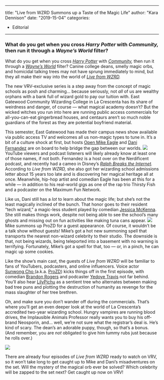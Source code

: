 
---
title: "Live from WZRD Summons up a Taste of the Magic Life"
author: "Kara Dennison"
date: "2019-15-04"
categories:
- Editorial
---

### What do you get when you cross *Harry Potter* with *Community,* then run it through a *Wayne&#8217;s World* filter?

What do you get when you cross *[Harry Potter](https://www.imdb.com/title/tt0241527/)* with *[Community](https://www.imdb.com/title/tt1439629/?ref_=nv_sr_1?ref_=nv_sr_1),* then run it through a *[Wayne&#8217;s World](https://www.imdb.com/title/tt0105793/)* filter? Canine college deans, smelly magic orbs, and homicidal talking trees may not have sprung immediately to mind, but they all make their way into the world of *[Live from WZRD](https://vrv.co/series/GR1XE9E2R/Live-from-WZRD).*

The new VRV-exclusive series is a step away from the concept of magic schools as posh and charming&#8230; because seriously, not *all* of us are wealthy orphans with a bank full of wizard gold to pay our tuition with. East Gatewood Community Wizarding College in La Crescenta has its share of weirdness and danger, of course — what magical academy doesn&#8217;t? But the wicked witches you run into here are running public access commercials for all-you-can-eat gingerbread houses, and centaurs aren&#8217;t so much noble guardians of the forest as they are potential boyfriend material.

This semester, East Gatewood has made their campus news show available via public access TV and welcomes all us non-magic types to tune in. It&#8217;s a bit of a culture shock at first, but hosts [Open Mike Eagle](https://twitter.com/Mike_Eagle) and [Dani Fernandez](https://www.imdb.com/name/nm7321425/) are on board to help bridge the gap between our worlds.
![](/wp-content/uploads/2019/04/767092496_780x439.jpg?w=1170&#038;ssl=1)
YouTube viewers and podcast listeners will likely already know at least one of those names, if not both. Fernandez is a host over on the Nerdificent podcast, and recently had a cameo in Disney&#8217;s *[Ralph Breaks the Internet](https://www.imdb.com/title/tt5848272/).* According to *Live from WZRD,* she also got her wizarding school admissions letter about 15 years too late and is discovering her magical heritage all at once. Meanwhile, hip-hop artist and comedian Eagle has been at this for a while — in addition to his real-world gigs as one of the rap trio Thirsty Fish and a podcaster on the Maximum Fun Network.

Like us, Dani still has a *lot* to learn about the magic life; but she&#8217;s not the least magically inclined of the bunch. That honor goes to their resident &#8220;tech wizard,&#8221; a magic-less student played by comedian [Jessica McKenna](https://www.imdb.com/name/nm3490846/). She still makes things work, despite not being able to see the school&#8217;s many ghosts and missing out on fun activities like making tuna cans appear.
![](/wp-content/uploads/2019/04/WZRD_EP101_PL_031319.01_12_50_16.Still011.jpg?w=1170&#038;ssl=1)Mike summons up ProZD for a guest appearance.
Of course, it wouldn&#8217;t be a talk show without guests! Mike&#8217;s got a hot new summoning spell that transports the nearest non-wizard celebrity to their studio. The downside is that, not being wizards, being teleported into a basement with no warning is terrifying. Fortunately, Mike&#8217;s got a spell for that, too — or, in a pinch, he can magic up some cookies.

Like the show&#8217;s main cast, the guests of *Live from WZRD* will be familiar to fans of YouTubers, podcasters, and online influencers. Voice actor [Sunwong Cho ](https://www.imdb.com/name/nm7096032/)(a.k.a. [ProZD](https://www.youtube.com/channel/UC6MFZAOHXlKK1FI7V0XQVeA)) kicks things off in the first episode, with comedian [Brandon Rogers](https://www.youtube.com/channel/UCywhnhPP3dAw7huG_y0hdEg) and podcaster [Yedoye Travis](https://www.imdb.com/name/nm8176814/) not far behind. You&#8217;ll also hear [LilyPichu](https://www.youtube.com/channel/UCvWU1K29wCZ8j1NsXsRrKnA) as a sentient tree who alternates between making bad tree puns and plotting the destruction of humanity as revenge for the mass slaughter of her tree brethren.

Oh, and make sure you don&#8217;t wander off during the commercials. That&#8217;s where you&#8217;ll get an even deeper look at the world of La Crescenta&#8217;s accredited two-year wizarding school. Hungry vampires are running blood drives, the Implausible Animals Professor really wants you to buy his off-brand Neosporin, and&#8230; well, we&#8217;re not sure what the registrar&#8217;s deal is. He&#8217;s kind of scary. The dean&#8217;s an adorable puppy, though, so that&#8217;s a bonus. (And remember, you are *not* obligated to give him tummy rubs just because he rolls over.)

![](/wp-content/uploads/2019/04/images.jpg?resize=521%2C292&#038;ssl=1)

There are already four episodes of *Live from WZRD* ready to watch on VRV, so it won&#8217;t take long to get caught up to Mike and Dani&#8217;s misadventures on the set. Will the mystery of the magical orb ever be solved? Which celebrity will be zapped to the set next? Get caught up now on VRV!
